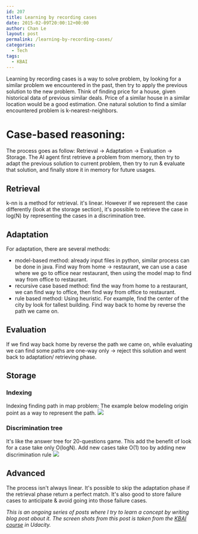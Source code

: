 ```yaml
---
id: 207
title: Learning by recording cases
date: 2015-02-09T20:00:12+00:00
author: Chan Le
layout: post
permalink: /learning-by-recording-cases/
categories:
  - Tech
tags:
  - KBAI
---
```

Learning by recording cases is a way to solve problem, by looking for a similar problem we encountered in the past, then try to apply the previous solution to the new problem. Think of finding price for a house, given historical data of previous similar deals. Price of a similar house in a similar location would be a good estimation. One natural solution to find a similar encountered problem is k-nearest-neighbors.

# Case-based reasoning:

The process goes as follow: Retrieval -> Adaptation -> Evaluation -> Storage. The AI agent first retrieve a problem from memory, then try to adapt the previous solution to current problem, then try to run & evaluate that solution, and finally store it in memory for future usages.

## Retrieval

k-nn is a method for retrieval. it's linear. However if we represent the case differently (look at the storage section), it's possible to retrieve the case in log(N) by representing the cases in a discrimination tree.

## Adaptation

For adaptation, there are several methods:

*   model-based method: already input files in python, similar process can be done in java. Find way from home -> restaurant, we can use a case where we go to office near restaurant, then using the model map to find way from office to restaurant.
*   recursive case based method: find the way from home to a restaurant, we can find way to office, then find way from office to restaurant.
*   rule based method: Using heuristic. For example, find the center of the city by look for tallest building. Find way back to home by reverse the path we came on.

## Evaluation

If we find way back home by reverse the path we came on, while evaluating we can find some paths are one-way only -> reject this solution and went back to adaptation/ retrieving phase.

## Storage

### Indexing

Indexing finding path in map problem: The example below modeling origin point as a way to represent the path. ![](https://www.dropbox.com/s/e98lht4h515xgep/Screenshot%202015-02-10%2011.56.55.png?dl=1)

### Discrimination tree

It's like the answer tree for 20-questions game. This add the benefit of look for a case take only O(logN). Add new cases take O(1) too by adding new discrimination rule ![](https://www.dropbox.com/s/hg97wpbs3ctx0tj/Screenshot%202015-02-10%2012.30.55.png?dl=1)

## Advanced

The process isn't always linear. It's possible to skip the adaptation phase if the retrieval phase return a perfect match. It's also good to store failure cases to anticipate & avoid going into those failure cases.  

 _This is an ongoing series of posts where I try to learn a concept by writing blog post about it. The screen shots from this post is taken from the [KBAI course](https://www.udacity.com/course/ud409) in Udacity._
